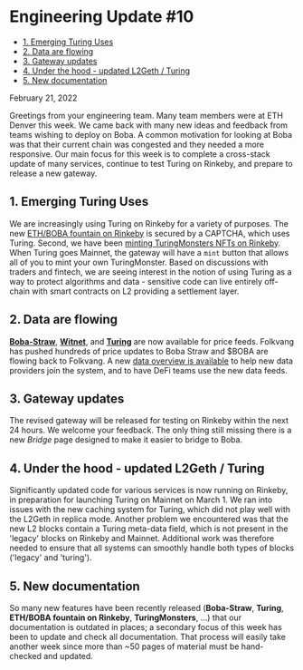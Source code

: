 # Engineering Update #10

- [1. Emerging Turing Uses](#1-emerging-turing-uses)
- [2. Data are flowing](#2-data-are-flowing)
- [3. Gateway updates](#3-gateway-updates)
- [4. Under the hood - updated L2Geth / Turing](#4-under-the-hood---updated-l2geth---turing)
- [5. New documentation](#5-new-documentation)

February 21, 2022

Greetings from your engineering team. Many team members were at ETH Denver this week. We came back with many new ideas and feedback from teams wishing to deploy on Boba. A common motivation for looking at Boba was that their current chain was congested and they needed a more responsive. Our main focus for this week is to complete a cross-stack update of many services, continue to test Turing on Rinkeby, and prepare to release a new gateway.

## 1. Emerging Turing Uses

We are increasingly using Turing on Rinkeby for a variety of purposes. The new [ETH/BOBA fountain on Rinkeby](https://faucets.boba.network) is secured by a CAPTCHA, which uses Turing. Second, we have been [minting TuringMonsters NFTs on Rinkeby](https://github.com/bobanetwork/boba/blob/develop/boba_community/turing-monsters/README.md). When Turing goes Mainnet, the gateway will have a `mint` button that allows all of you to mint your own TuringMonster. Based on discussions with traders and fintech, we are seeing interest in the notion of using Turing as a way to protect algorithms and data - sensitive code can live entirely off-chain with smart contracts on L2 providing a settlement layer.

## 2. Data are flowing

[**Boba-Straw**](https://github.com/bobanetwork/boba/blob/develop/boba_documentation/Price_Data_Feeds_Overview.md), [**Witnet**](https://feeds.witnet.io/), and [**Turing**](https://github.com/bobanetwork/boba/blob/develop/packages/boba/turing/README.md) are now available for price feeds. Folkvang has pushed hundreds of price updates to Boba Straw and $BOBA are flowing back to Folkvang. A new [data overview is available](https://github.com/bobanetwork/boba/blob/develop/boba_documentation/Price_Data_Feeds_Overview.md) to help new data providers join the system, and to have DeFi teams use the new data feeds.

## 3. Gateway updates

The revised gateway will be released for testing on Rinkeby within the next 24 hours. We welcome your feedback. The only thing still missing there is a new *Bridge* page designed to make it easier to bridge to Boba.

## 4. Under the hood - updated L2Geth / Turing

Significantly updated code for various services is now running on Rinkeby, in preparation for launching Turing on Mainnet on March 1. We ran into issues with the new caching system for Turing, which did not play well with the L2Geth in replica mode. Another problem we encountered was that the new L2 blocks contain a Turing meta-data field, which is not present in the 'legacy' blocks on Rinkeby and Mainnet. Additional work was therefore needed to ensure that all systems can smoothly handle both types of blocks ('legacy' and 'turing').

## 5. New documentation

So many new features have been recently released (**Boba-Straw**, **Turing**, **ETH/BOBA fountain on Rinkeby**, **TuringMonsters**, ...) that our documentation is outdated in places; a secondary focus of this week has been to update and check all documentation. That process will easily take another week since more than ~50 pages of material must be hand-checked and updated.
